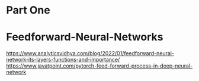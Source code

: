 # Part One
# Feedforward-Neural-Networks
https://www.analyticsvidhya.com/blog/2022/01/feedforward-neural-network-its-layers-functions-and-importance/
https://www.javatpoint.com/pytorch-feed-forward-process-in-deep-neural-network
